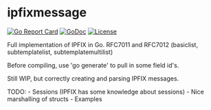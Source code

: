 # ipfixmessage


[![Go Report Card](https://goreportcard.com/badge/github.com/adrianuswarmenhoven/ipfixmessage)](https://goreportcard.com/report/github.com/adrianuswarmenhoven/ipfixmessage)
[![GoDoc](https://godoc.org/github.com/adrianuswarmenhoven/ipfixmessage?status.svg)](https://godoc.org/github.com/adrianuswarmenhoven/ipfixmessage)
[![License](https://img.shields.io/badge/license-MIT-blue.svg)](https://github.com/adrianuswarmenhoven/ipfixmessage/blob/master/LICENSE.md)

Full implementation of IPFIX in Go. RFC7011 and RFC7012 (basiclist, subtemplatelist, subtemplatemultilist)

Before compiling, use 'go generate' to pull in some field id's.

Still WIP, but correctly creating and parsing IPFIX messages.

TODO:
    - Sessions (IPFIX has some knowledge about sessions)
    - Nice marshalling of structs
    - Examples
